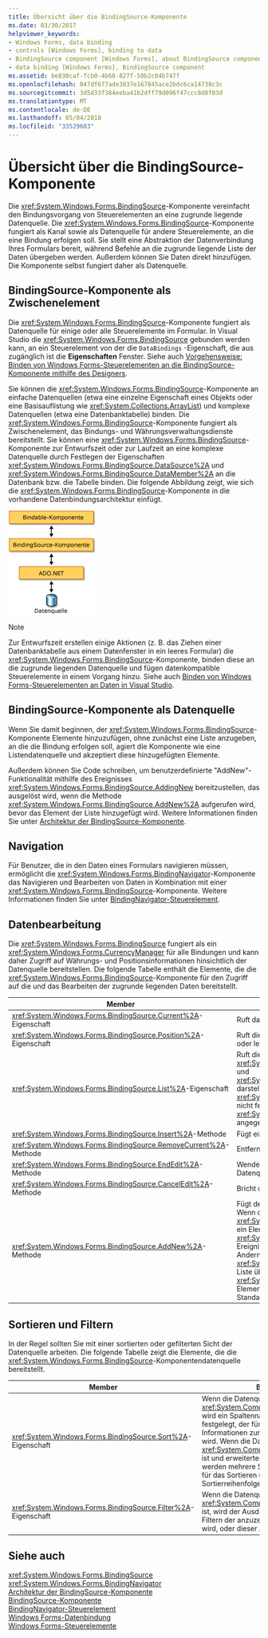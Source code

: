 ```yaml
---
title: Übersicht über die BindingSource-Komponente
ms.date: 03/30/2017
helpviewer_keywords:
- Windows Forms, data binding
- controls [Windows Forms], binding to data
- BindingSource component [Windows Forms], about BindingSource component
- data binding [Windows Forms], BindingSource component
ms.assetid: be838caf-fcb0-4b68-827f-58b2c04b747f
ms.openlocfilehash: 047df677ade3837e167845ace2bdc6ca14738c3c
ms.sourcegitcommit: 3d5d33f384eeba41b2dff79d096f47ccc8d8f03d
ms.translationtype: MT
ms.contentlocale: de-DE
ms.lasthandoff: 05/04/2018
ms.locfileid: "33529603"
---
```

# <a name="bindingsource-component-overview"></a>Übersicht über die BindingSource-Komponente
Die <xref:System.Windows.Forms.BindingSource>-Komponente vereinfacht den Bindungsvorgang von Steuerelementen an eine zugrunde liegende Datenquelle. Die <xref:System.Windows.Forms.BindingSource>-Komponente fungiert als Kanal sowie als Datenquelle für andere Steuerelemente, an die eine Bindung erfolgen soll. Sie stellt eine Abstraktion der Datenverbindung Ihres Formulars bereit, während Befehle an die zugrunde liegende Liste der Daten übergeben werden. Außerdem können Sie Daten direkt hinzufügen. Die Komponente selbst fungiert daher als Datenquelle.  
  
## <a name="bindingsource-component-as-an-intermediary"></a>BindingSource-Komponente als Zwischenelement  
 Die <xref:System.Windows.Forms.BindingSource>-Komponente fungiert als Datenquelle für einige oder alle Steuerelemente im Formular. In Visual Studio die <xref:System.Windows.Forms.BindingSource> gebunden werden kann, an ein Steuerelement von der die `DataBindings` -Eigenschaft, die aus zugänglich ist die **Eigenschaften** Fenster. Siehe auch [Vorgehensweise: Binden von Windows Forms-Steuerelementen an die BindingSource-Komponente mithilfe des Designers](../../../../docs/framework/winforms/controls/bind-wf-controls-with-the-bindingsource.md).  
  
 Sie können die <xref:System.Windows.Forms.BindingSource>-Komponente an einfache Datenquellen (etwa eine einzelne Eigenschaft eines Objekts oder eine Basisauflistung wie <xref:System.Collections.ArrayList>) und komplexe Datenquellen (etwa eine Datenbanktabelle) binden. Die <xref:System.Windows.Forms.BindingSource>-Komponente fungiert als Zwischenelement, das Bindungs- und Währungsverwaltungsdienste bereitstellt. Sie können eine <xref:System.Windows.Forms.BindingSource>-Komponente zur Entwurfszeit oder zur Laufzeit an eine komplexe Datenquelle durch Festlegen der Eigenschaften <xref:System.Windows.Forms.BindingSource.DataSource%2A> und <xref:System.Windows.Forms.BindingSource.DataMember%2A> an die Datenbank bzw. die Tabelle binden. Die folgende Abbildung zeigt, wie sich die <xref:System.Windows.Forms.BindingSource>-Komponente in die vorhandene Datenbindungsarchitektur einfügt.  
  
 ![Bindungsquelle und Datenbindungsarchitektur](../../../../docs/framework/winforms/controls/media/net-bindsrcdatabindarch.gif "NET_BindSrcDataBindArch")  
  
> [!NOTE]
>  Zur Entwurfszeit erstellen einige Aktionen (z. B. das Ziehen einer Datenbanktabelle aus einem Datenfenster in ein leeres Formular) die <xref:System.Windows.Forms.BindingSource>-Komponente, binden diese an die zugrunde liegenden Datenquelle und fügen datenkompatible Steuerelemente in einem Vorgang hinzu. Siehe auch [Binden von Windows Forms-Steuerelementen an Daten in Visual Studio](/visualstudio/data-tools/bind-windows-forms-controls-to-data-in-visual-studio).  
  
## <a name="bindingsource-component-as-a-data-source"></a>BindingSource-Komponente als Datenquelle  
 Wenn Sie damit beginnen, der <xref:System.Windows.Forms.BindingSource>-Komponente Elemente hinzuzufügen, ohne zunächst eine Liste anzugeben, an die die Bindung erfolgen soll, agiert die Komponente wie eine Listendatenquelle und akzeptiert diese hinzugefügten Elemente.  
  
 Außerdem können Sie Code schreiben, um benutzerdefinierte "AddNew"-Funktionalität mithilfe des Ereignisses <xref:System.Windows.Forms.BindingSource.AddingNew> bereitzustellen, das ausgelöst wird, wenn die Methode <xref:System.Windows.Forms.BindingSource.AddNew%2A> aufgerufen wird, bevor das Element der Liste hinzugefügt wird. Weitere Informationen finden Sie unter [Architektur der BindingSource-Komponente](../../../../docs/framework/winforms/controls/bindingsource-component-architecture.md).  
  
## <a name="navigation"></a>Navigation  
 Für Benutzer, die in den Daten eines Formulars navigieren müssen, ermöglicht die <xref:System.Windows.Forms.BindingNavigator>-Komponente das Navigieren und Bearbeiten von Daten in Kombination mit einer <xref:System.Windows.Forms.BindingSource>-Komponente. Weitere Informationen finden Sie unter [BindingNavigator-Steuerelement](../../../../docs/framework/winforms/controls/bindingnavigator-control-windows-forms.md).  
  
## <a name="data-manipulation"></a>Datenbearbeitung  
 Die <xref:System.Windows.Forms.BindingSource> fungiert als ein <xref:System.Windows.Forms.CurrencyManager> für alle Bindungen und kann daher Zugriff auf Währungs- und Positionsinformationen hinsichtlich der Datenquelle bereitstellen. Die folgende Tabelle enthält die Elemente, die die <xref:System.Windows.Forms.BindingSource>-Komponente für den Zugriff auf die und das Bearbeiten der zugrunde liegenden Daten bereitstellt.  
  
|Member|Beschreibung|  
|------------|-----------------|  
|<xref:System.Windows.Forms.BindingSource.Current%2A>-Eigenschaft|Ruft das aktuelle Element der Datenquelle ab.|  
|<xref:System.Windows.Forms.BindingSource.Position%2A>-Eigenschaft|Ruft die aktuelle Position in der zugrunde liegenden Liste ab oder legt diese fest.|  
|<xref:System.Windows.Forms.BindingSource.List%2A>-Eigenschaft|Ruft die Liste ab, die die Auswertung der Auswertung <xref:System.Windows.Forms.BindingSource.DataSource%2A> und <xref:System.Windows.Forms.BindingSource.DataMember%2A> darstellt. Wenn <xref:System.Windows.Forms.BindingSource.DataMember%2A> nicht festgelegt ist, wird die durch <xref:System.Windows.Forms.BindingSource.DataSource%2A> angegebene Liste zurückgegeben.|  
|<xref:System.Windows.Forms.BindingSource.Insert%2A>-Methode|Fügt ein Element am angegebenen Index in die Liste ein.|  
|<xref:System.Windows.Forms.BindingSource.RemoveCurrent%2A>-Methode|Entfernt das aktuelle Element aus der Liste.|  
|<xref:System.Windows.Forms.BindingSource.EndEdit%2A>-Methode|Wendet anstehende Änderungen auf die zugrunde liegende Datenquelle an.|  
|<xref:System.Windows.Forms.BindingSource.CancelEdit%2A>-Methode|Bricht den aktuellen Bearbeitungsvorgang ab.|  
|<xref:System.Windows.Forms.BindingSource.AddNew%2A>-Methode|Fügt der zugrunde liegenden Liste ein neues Element hinzu. Wenn die Datenquelle <xref:System.ComponentModel.IBindingList> implementiert und ein Element aus dem <xref:System.Windows.Forms.BindingSource.AddingNew>-Ereignis zurückgibt, wird dieses Element hinzugefügt. Andernfalls wird die Anforderung an die Methode <xref:System.ComponentModel.IBindingList.AddNew%2A> der Liste übergeben. Wenn die zugrunde liegende Liste keine <xref:System.ComponentModel.IBindingList> ist, wird das Element automatisch über seinen öffentlichen Standardkonstruktor erstellt.|  
  
## <a name="sorting-and-filtering"></a>Sortieren und Filtern  
 In der Regel sollten Sie mit einer sortierten oder gefilterten Sicht der Datenquelle arbeiten. Die folgende Tabelle zeigt die Elemente, die die <xref:System.Windows.Forms.BindingSource>-Komponentendatenquelle bereitstellt.  
  
|Member|Beschreibung|  
|------------|-----------------|  
|<xref:System.Windows.Forms.BindingSource.Sort%2A>-Eigenschaft|Wenn die Datenquelle eine <xref:System.ComponentModel.IBindingList> ist, wird ein Spaltenname abgerufen oder festgelegt, der für das Sortieren und für Informationen zur Sortierreihenfolge verwendet wird. Wenn die Datenquelle eine <xref:System.ComponentModel.IBindingListView> ist und erweiterte Sortierung unterstützt, werden mehrere Spaltennamen abgerufen, die für das Sortieren und für Informationen zur Sortierreihenfolge verwendet werden.|  
|<xref:System.Windows.Forms.BindingSource.Filter%2A>-Eigenschaft|Wenn die Datenquelle eine <xref:System.ComponentModel.IBindingListView> ist, wird der Ausdruck abgerufen, der zum Filtern der anzuzeigenden Zeilen verwendet wird, oder dieser Ausdruck wird festgelegt.|  
  
## <a name="see-also"></a>Siehe auch  
 <xref:System.Windows.Forms.BindingSource>  
 <xref:System.Windows.Forms.BindingNavigator>  
 [Architektur der BindingSource-Komponente](../../../../docs/framework/winforms/controls/bindingsource-component-architecture.md)  
 [BindingSource-Komponente](../../../../docs/framework/winforms/controls/bindingsource-component.md)  
 [BindingNavigator-Steuerelement](../../../../docs/framework/winforms/controls/bindingnavigator-control-windows-forms.md)  
 [Windows Forms-Datenbindung](../../../../docs/framework/winforms/windows-forms-data-binding.md)  
 [Windows Forms-Steuerelemente](../../../../docs/framework/winforms/controls/controls-to-use-on-windows-forms.md)
